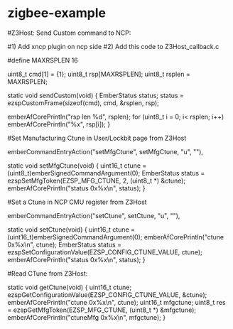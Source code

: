 # zigbee-example

#Z3Host: Send Custom command to NCP:

#1) Add xncp plugin on ncp side
#2) Add this code to Z3Host_callback.c

#define MAXRSPLEN 16

uint8_t cmd[1] = {1};
uint8_t rsp[MAXRSPLEN];
uint8_t rsplen = MAXRSPLEN;

static void sendCustom(void)
{
  EmberStatus status;
  status = ezspCustomFrame(sizeof(cmd), cmd, &rsplen, rsp);

  emberAfCorePrintln("rsp len %d", rsplen);
  for (uint8_t i = 0; i< rsplen; i++)
	  emberAfCorePrintln("%x", rsp[i]);
}

#Set Manufacturing Ctune in User/Lockbit page from Z3Host

emberCommandEntryAction("setMfgCtune", setMfgCtune, "u", ""),

static void setMfgCtune(void)
{
  uint16_t ctune = (uint8_t)emberSignedCommandArgument(0);
  EmberStatus status = ezspSetMfgToken(EZSP_MFG_CTUNE, 2, (uint8_t *) &ctune);
  emberAfCorePrintln("status 0x%x\n", status);
}

#Set a Ctune in NCP CMU register from Z3Host

emberCommandEntryAction("setCtune", setCtune, "u", ""),

static void setCtune(void)
{
  uint16_t ctune = (uint16_t)emberSignedCommandArgument(0);
  emberAfCorePrintln("ctune 0x%x\n", ctune);
  EmberStatus status = ezspSetConfigurationValue(EZSP_CONFIG_CTUNE_VALUE, ctune);
  emberAfCorePrintln("status 0x%x\n", status);
}

#Read CTune from Z3Host:

static void getCtune(void)
{
	uint16_t ctune;
	ezspGetConfigurationValue(EZSP_CONFIG_CTUNE_VALUE, &ctune);
	emberAfCorePrintln("ctune 0x%x\n", ctune);
	uint16_t mfgctune;
	uint8_t res = ezspGetMfgToken(EZSP_MFG_CTUNE, (uint8_t *) &mfgctune);
	emberAfCorePrintln("ctuneMfg 0x%x\n", mfgctune);
}
